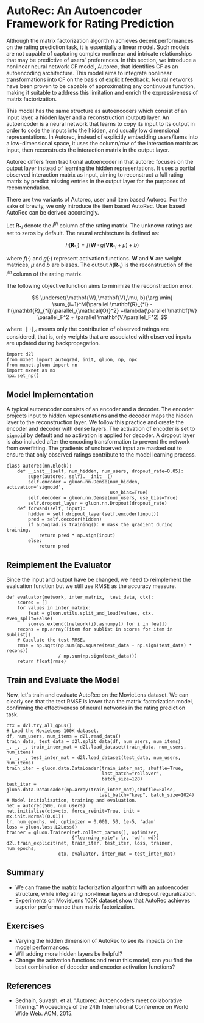 # AutoRec: An Autoencoder Framework for Rating Prediction

Although the matrix factorization algorithm achieves decent performances on the rating prediction task, it is essentially a linear model. Such models are not capable of capturing complex nonlinear and intricate relationships that may be predictive of users' preferences. In this section, we introduce a nonlinear neural network CF model, Autorec, that identifies CF as an autoencoding architecture. This model aims to integrate nonlinear transformations into CF on the basis of explicit feedback.  Neural networks have been proven to be capable of approximating any continuous function,  making it suitable to address this limitation and enrich the expressiveness of matrix factorization.   

This model has the same structure as autoencoders which consist of an input layer, a hidden layer and a reconstruction (output) layer.  An autoencoder is a neural network that learns to copy its input to its output in order to code the inputs into the hidden, and usually low dimensional representations. In Autorec, instead of explicitly embedding users/items into a low-dimensional space, it uses the column/row of the interaction matrix as input, then reconstructs the interaction matrix in the output layer.


Autorec differs from traditional autoencoder in that autorec focuses on the output layer instead of learning the hidden representations. It uses a partial observed interaction matrix as input, aiming to reconstruct a full rating matrix by predict missing entries in the output layer for the purposes of recommendation.  

There are two variants of Autorec, user and item based Autorec. For the sake of brevity, we only introduce the item based AutoRec. User based AutoRec can be derived accordingly.

Let $\mathbf{R}_{*i}$ denote the $i^{th}$ column of the rating matrix. The unknown ratings  are set to zeros by default. The neural architecture is defined as:

$$
h(\mathbf{R}_{*i}) = f(\mathbf{W} \cdot g(\mathbf{V} \mathbf{R}_{*i} + \mu) + b)
$$

where $f(\cdot)$ and $g(\cdot)$ represent activation functions. $\mathbf{W}$ and $\mathbf{V}$ are weight matrices, $\mu$ and $b$ are biases. The output $h(\mathbf{R}_{*i})$ is the reconstruction of the $i^{th}$ column of the rating matrix.

The following objective function aims to minimize the reconstruction error.

$$
\underset{\mathbf{W},\mathbf{V},\mu, b}{\arg \min} \sum_{i=1}^M{\parallel \mathbf{R}_{*i} - h(\mathbf{R}_{*i})\parallel_{\mathcal{O}}^2} +\lambda(\parallel \mathbf{W} \parallel_F^2 + \parallel \mathbf{V}\parallel_F^2)
$$

where $\parallel \cdot \parallel_{\mathcal{O}}$ means only the contribution of observed ratings are considered, that is, only weights that are associated with observed inputs are updated during backpropagation.

```{.python .input  n=1}
import d2l
from mxnet import autograd, init, gluon, np, npx
from mxnet.gluon import nn
import mxnet as mx
npx.set_np()
```

## Model Implementation

A typical autoencoder consists of an encoder and a decoder. The encoder projects input to hidden representations and the decoder maps the hidden layer to the reconstruction layer. We follow this practice and create the encoder and decoder with dense layers. The activation of encoder is set to `sigmoid` by default and no activation is applied for decoder. A dropout layer is also included after the encoding transformation to prevent the network from overfitting. The gradients of unobserved input are masked out to ensure that only observed ratings contribute to the model learning process.

```{.python .input  n=2}
class autorec(nn.Block):
    def __init__(self, num_hidden, num_users, dropout_rate=0.05):
        super(autorec, self).__init__()
        self.encoder = gluon.nn.Dense(num_hidden, activation='sigmoid', 
                                      use_bias=True)
        self.decoder = gluon.nn.Dense(num_users, use_bias=True)
        self.dropout_layer = gluon.nn.Dropout(dropout_rate)
    def forward(self, input):
        hidden = self.dropout_layer(self.encoder(input))
        pred = self.decoder(hidden)
        if autograd.is_training(): # mask the gradient during training.
            return pred * np.sign(input)
        else:
            return pred
```

## Reimplement the Evaluator

Since the input and output have be changed, we need to reimplement the evaluation function but we still use RMSE as the accuracy measure.

```{.python .input  n=3}
def evaluator(network, inter_matrix,  test_data, ctx):
    scores = []
    for values in inter_matrix:
        feat = gluon.utils.split_and_load(values, ctx, even_split=False)
        scores.extend([network(i).asnumpy() for i in feat])
    recons = np.array([item for sublist in scores for item in sublist])
    # Caculate the test RMSE.
    rmse = np.sqrt(np.sum(np.square(test_data - np.sign(test_data) * recons)) 
                   / np.sum(np.sign(test_data)))
    return float(rmse)
```

## Train and Evaluate the Model
Now, let's train and evaluate AutoRec on the MovieLens dataset. We can clearly see that the test RMSE is lower than the matrix factorization model, confirming the effectiveness of neural networks in the rating prediction task.

```{.python .input  n=5}
ctx = d2l.try_all_gpus()
# Load the MovieLens 100K dataset.
df, num_users, num_items = d2l.read_data()
train_data, test_data = d2l.split_data(df, num_users, num_items)
_, _, _, train_inter_mat = d2l.load_dataset(train_data, num_users, num_items)
_, _, _, test_inter_mat = d2l.load_dataset(test_data, num_users, num_items)
train_iter = gluon.data.DataLoader(train_inter_mat, shuffle=True, 
                                   last_batch="rollover", 
                                   batch_size=128)
test_iter = gluon.data.DataLoader(np.array(train_inter_mat),shuffle=False, 
                                  last_batch="keep", batch_size=1024)
# Model initialization, training and evaluation.
net = autorec(500, num_users)
net.initialize(ctx=ctx, force_reinit=True, init = mx.init.Normal(0.01))
lr, num_epochs, wd, optimizer = 0.001, 50, 1e-5, 'adam'
loss = gluon.loss.L2Loss()
trainer = gluon.Trainer(net.collect_params(), optimizer, 
                        {"learning_rate": lr, 'wd': wd})
d2l.train_explicit(net, train_iter, test_iter, loss, trainer, num_epochs, 
                   ctx, evaluator, inter_mat = test_inter_mat)
```

## Summary
* We can frame the matrix factorization algorithm with an autoencoder structure, while integrating non-linear layers and dropout reguralization. 
* Experiments on MovieLens 100K dataset show that AutoRec achieves superior performance than matrix factorization.



## Exercises
* Varying the hidden dimension of AutoRec to see its impacts on the model performances.
* Will adding more hidden layers be helpful?
* Change the activation functions and rerun this model, can you find the best combination of decoder and encoder activation functions?

## References
* Sedhain, Suvash, et al. "Autorec: Autoencoders meet collaborative filtering." Proceedings of the 24th International Conference on World Wide Web. ACM, 2015.
